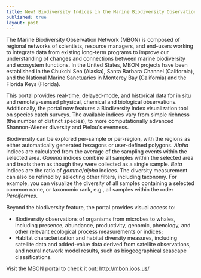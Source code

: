 ```yaml
---
title: New! Biodiversity Indices in the Marine Biodiversity Observation Network (MBON) Portal
published: true
layout: post
---
```


The Marine Biodiversity Observation Network (MBON) is composed of regional networks of scientists, resource managers, and end-users working to integrate data from existing long-term programs to improve our understanding of changes and connections between marine biodiversity and ecosystem functions. In the United States, MBON projects have been established in the Chukchi Sea (Alaska), Santa Barbara Channel (California), and the National Marine Sanctuaries in Monterey Bay (California) and the Florida Keys (Florida).

This portal provides real-time, delayed-mode, and historical data for in situ and remotely-sensed physical, chemical and biological observations. Additionally, the portal now features a Biodiversity Index visualization tool on species catch surveys. The available indices vary from simple richness (the number of distinct species), to more computationally advanced Shannon-Wiener diversity and Pielou's evenness.

Biodiversity can be explored per-sample or per-region, with the regions as either automatically generated hexagons or user-defined polygons. *Alpha* indices are calculated from the average of the sampling events within the selected area. *Gamma* indices combine all samples within the selected area and treats them as though they were collected as a single sample. *Beta* indices are the ratio of *gamma*/*alpha* indices. The diversity measurement can also be refined by selecting other filters, including taxonomy. For example, you can visualize the diversity of all samples containing a selected common name, or taxonomic rank, e.g., all samples within the order *Perciformes*.

Beyond the biodiversity feature, the portal provides visual access to: 
- Biodiversity observations of organisms from microbes to whales, including presence, abundance, productivity, genomic, phenology, and other relevant ecological process measurements or indices;
- Habitat characterization and habitat diversity measures, including satellite data and added-value data derived from satellite observations, and neural network model results, such as biogeographical seascape classifications.

Visit the MBON portal to check it out: <a href="http://mbon.ioos.us/">http://mbon.ioos.us/</a>